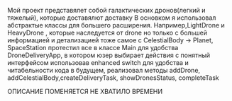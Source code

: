 Мой проект представялет собой галактических дронов(легкий и тяжелый), которые доставялют доставку 
В основком я использовал абстрактые классы для большего расширения. Например,LightDrone и HeavyDrone , которые наследуется от drone но только с большей информацией и детализацией тоже самое с CelestialBody -> Planet, SpaceStation
протестил все в классе Main
для удобства DroneDeliveryApp, в котором юзер выбирает действия с понятный интерфейсом использовав enhanced switch для удобства и читабельности кода в будущем, реализовал методы addDrone, addCelestialBody,createDeliveryTask, showDronesStatus, completeTask

ОПИСАНИЕ ПОМЕНЯЕТСЯ НЕ ХВАТИЛО ВРЕМЕНИ
